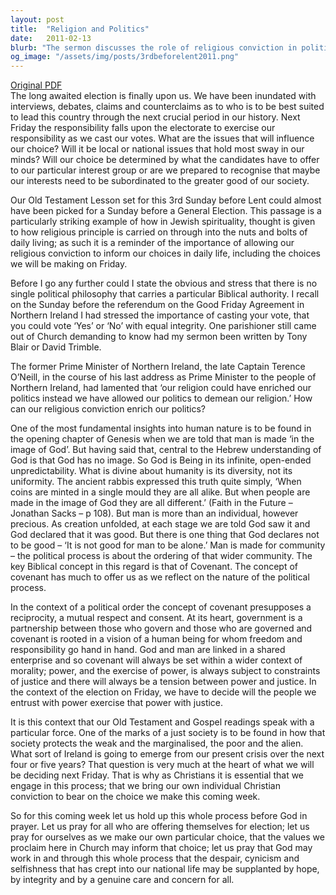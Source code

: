 ```yaml
---
layout: post
title:  "Religion and Politics"
date:   2011-02-13
blurb: "The sermon discusses the role of religious conviction in political choices, emphasizing the importance of voting with integrity and considering the greater good of society. It explores the concept of covenant in politics, which implies mutual respect and consent between the governed and the governors. The sermon urges the congregation to reflect on how their Christian values influence their political decisions."
og_image: "/assets/img/posts/3rdbeforelent2011.png"
---
```

[Original PDF](/assets/pdf/3rdbeforelent2011.pdf)    
The long awaited election is finally upon us. We have been inundated with interviews, debates, claims and counterclaims as to who is to be best suited to lead this country through the next crucial period in our history. Next Friday the responsibility falls upon the electorate to exercise our responsibility as we cast our votes. What are the issues that will influence our choice? Will it be local or national issues that hold most sway in our minds? Will our choice be determined by what the candidates have to offer to our particular interest group or are we prepared to recognise that maybe our interests need to be subordinated to the greater good of our society.

Our Old Testament Lesson set for this 3rd Sunday before Lent could almost have been picked for a Sunday before a General Election. This passage is a particularly striking example of how in Jewish spirituality, thought is given to how religious principle is carried on through into the nuts and bolts of daily living; as such it is a reminder of the importance of allowing our religious conviction to inform our choices in daily life, including the choices we will be making on Friday.

Before I go any further could I state the obvious and stress that there is no single political philosophy that carries a particular Biblical authority. I recall on the Sunday before the referendum on the Good Friday Agreement in Northern Ireland I had stressed the importance of casting your vote, that you could vote ‘Yes’ or ‘No’ with equal integrity. One parishioner still came out of Church demanding to know had my sermon been written by Tony Blair or David Trimble.

The former Prime Minister of Northern Ireland, the late Captain Terence O’Neill, in the course of his last address as Prime Minister to the people of Northern Ireland, had lamented that ‘our religion could have enriched our politics instead we have allowed our politics to demean our religion.’ How can our religious conviction enrich our politics?

One of the most fundamental insights into human nature is to be found in the opening chapter of Genesis when we are told that man is made ‘in the image of God’. But having said that, central to the Hebrew understanding of God is that God has no image. So God is Being in its infinite, open-ended unpredictability. What is divine about humanity is its diversity, not its uniformity. The ancient rabbis expressed this truth quite simply, ‘When coins are minted in a single mould they are all alike. But when people are made in the image of God they are all different.’ (Faith in the Future – Jonathan Sacks – p 108). But man is more than an individual, however precious. As creation unfolded, at each stage we are told God saw it and God declared that it was good. But there is one thing that God declares not to be good – ‘It is not good for man to be alone.’ Man is made for community – the political process is about the ordering of that wider community. The key Biblical concept in this regard is that of Covenant. The concept of covenant has much to offer us as we reflect on the nature of the political process.

In the context of a political order the concept of covenant presupposes a reciprocity, a mutual respect and consent. At its heart, government is a partnership between those who govern and those who are governed and covenant is rooted in a vision of a human being for whom freedom and responsibility go hand in hand. God and man are linked in a shared enterprise and so covenant will always be set within a wider context of morality; power, and the exercise of power, is always subject to constraints of justice and there will always be a tension between power and justice. In the context of the election on Friday, we have to decide will the people we entrust with power exercise that power with justice.

It is this context that our Old Testament and Gospel readings speak with a particular force. One of the marks of a just society is to be found in how that society protects the weak and the marginalised, the poor and the alien. What sort of Ireland is going to emerge from our present crisis over the next four or five years? That question is very much at the heart of what we will be deciding next Friday. That is why as Christians it is essential that we engage in this process; that we bring our own individual Christian conviction to bear on the choice we make this coming week.

So for this coming week let us hold up this whole process before God in prayer. Let us pray for all who are offering themselves for election; let us pray for ourselves as we make our own particular choice, that the values we proclaim here in Church may inform that choice; let us pray that God may work in and through this whole process that the despair, cynicism and selfishness that has crept into our national life may be supplanted by hope, by integrity and by a genuine care and concern for all.
